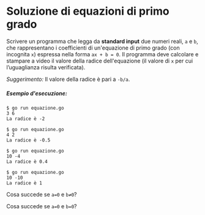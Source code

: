 # Soluzione di equazioni di primo grado

Scrivere un programma che legga da **standard input** due numeri reali, `a` e `b`, che rappresentano i coefficienti di un'equazione
di primo grado (con incognita `x`) espressa nella forma `ax + b = 0`.
Il programma deve calcolare e stampare a video il valore della radice dell'equazione (il valore di `x` per cui l’uguaglianza risulta verificata). 

*Suggerimento:* Il valore della radice è pari a `-b/a`.

##### Esempio d'esecuzione:

```text
$ go run equazione.go
3 6
La radice è -2

$ go run equazione.go
4 2
La radice è -0.5

$ go run equazione.go
10 -4
La radice è 0.4

$ go run equazione.go
10 -10
La radice è 1
``` 

Cosa succede se `a=0` e `b≠0`?

Cosa succede se `a=0` e `b=0`?